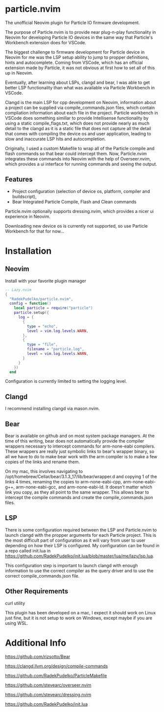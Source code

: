 # particle.nvim

The unofficial Neovim plugin for Particle IO firmware development.

The purpose of Particle.nvim is to provide near plug-n-play functionality in Neovim for developing
Particle IO devices in the same way that Particle's Workbench extension does for VSCode.

The biggest challenge to firmware development for Particle device in Neovim for me was the LSP setup
ability to jump to propper definitions, hints and autocomplete. Coming from VSCode, which has an official
extension made by Particle, it was not obvious at first how to set all of this up in Neovim.

Eventually, after learning about LSPs, clangd and bear, I was able to get better LSP functionality than what
was available via Particle Workbench in VSCode.

Clangd is the main LSP for cpp development on Neovim, information about a project can be supplied via
compile_commands.json files, which contain compliation information about each file in the project.
Particle workbench in VSCode does something simillar to provide Intellisense functionality by using a static compile_flags.txt,
which does not provide nearly as much detail to the clangd as it is a static file that does not capture all the detail
that comes with compiling the device os and user application, leading to slow and inaccurate LSP
hits and autocompletion.

Originally, I used a custom Makefile to wrap all of the Particle compile and flash commands so that bear could
intercept them. Now, Particle.nvim integrates these commands into Neovim with the help of Overseer.nvim, which provides
a ui interface for running commands and seeing the output.


## Features

- Project configuration (selection of device os, platform, compiler and buildscript),
- Bear Integrated Particle Compile, Flash and Clean commands

Particle.nvim optionally supports dressing.nvim, which provides a nicer ui experience in Neovim.

Downloading new device os is currently not supported, so use Particle Workbench for that for now...


# Installation

## Neovim

Install with your favorite plugin manager

```lua
-- Lazy.nvim
{
  "RadekPudelko/particle.nvim",
  config = function()
    local particle = require("particle")
    particle.setup({
      log = {
        {
          type = "echo",
          level = vim.log.levels.WARN,
        },
        {
          type = "file",
          filename = "particle.log",
          level = vim.log.levels.WARN,
        }
      }
    })
  end
```

Configuration is currently limited to setting the logging level.

## Clangd

I recommend installing clangd via mason.nvim.

## Bear

Bear is available on github and on most system package managers. At the time of this writing,
bear does not automatically provide the compiler wrappers necessary to intercept commands
for arm-none-eabi compilers. These wrappers are really just symbolic links to bear's wrapper
binary, so all we have to do to make bear work with the arm compiler is to make a few copies of
the links and rename them.

On my mac, this involves navigating to /opt/homebrew/Cellar/bear/3.1.3_17/lib/bear/wrapper.d and copying
1 of the links 4 times, renaming the copies to arm-none-eabi-cpp, arm-none-eabi-g++, arm-none-eabi-gcc,
and arm-none-eabi-ld. It doesn't matter which link you copy, as they all point to the same wrapper. This
allows bear to intercept the compile commands and create the compile_commands.json files.

## LSP

There is some configuration required between the LSP and Particle.nvim to launch clangd with the
propper arguments for each Particle project. This is the most difficult part of configuration as
it will vary from user to user depending on how their LSP is configured. My configuration can be
found in a repo called init.lua in https://github.com/RadekPudelko/init.lua/blob/master/lua/me/lazy/lsp.lua.

This configuration step is important to launch clangd with enough information to use the correct
compiler as the query driver and to use the correct compile_commands.json file.

## Other Requirements

curl utility

This plugin has been developed on a mac, I expect it should work on Linux just fine, but
it is not setup to work on Windows, except maybe if you are using WSL.


# Additional Info

https://github.com/rizsotto/Bear

https://clangd.llvm.org/design/compile-commands

https://github.com/RadekPudelko/ParticleMakefile

https://github.com/stevearc/overseer.nvim

https://github.com/stevearc/dressing.nvim

https://github.com/RadekPudelko/init.lua
